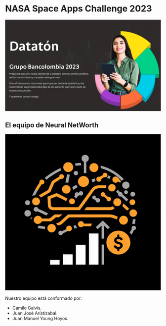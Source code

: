 # NASA Space Apps Challenge 2023 

![Banner](/profile/banner.png)

## El equipo de Neural NetWorth

![profile](/profile/profile.jpeg)

Nuestro equipo está conformado por:

- Camilo Galvis.
- Juan José Arístizabal.
- Juan Manuel Young Hoyos.